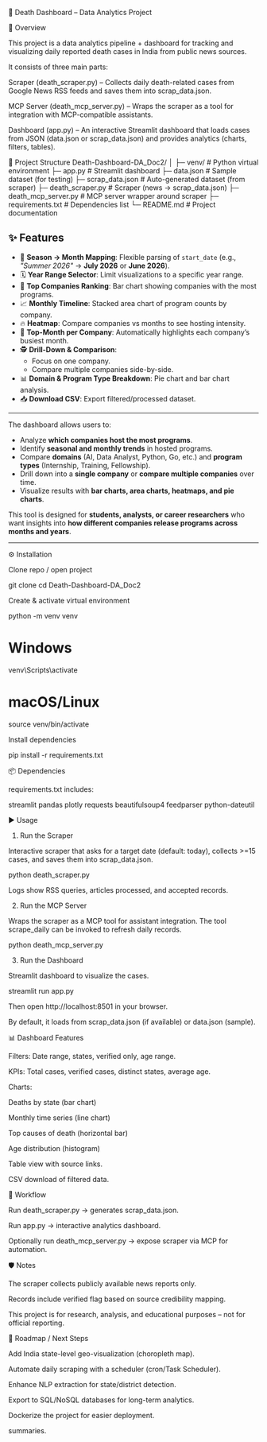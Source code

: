 📰 Death Dashboard – Data Analytics Project


📌 Overview

This project is a data analytics pipeline + dashboard for tracking and visualizing daily reported death cases in India from public news sources.

It consists of three main parts:

Scraper (death_scraper.py) – Collects daily death-related cases from Google News RSS feeds and saves them into scrap_data.json.

MCP Server (death_mcp_server.py) – Wraps the scraper as a tool for integration with MCP-compatible assistants.

Dashboard (app.py) – An interactive Streamlit dashboard that loads cases from JSON (data.json or scrap_data.json) and provides analytics (charts, filters, tables).



📂 Project Structure
Death-Dashboard-DA_Doc2/
│
├─ venv/                     # Python virtual environment
├─ app.py                    # Streamlit dashboard
├─ data.json                 # Sample dataset (for testing)
├─ scrap_data.json           # Auto-generated dataset (from scraper)
├─ death_scraper.py          # Scraper (news -> scrap_data.json)
├─ death_mcp_server.py       # MCP server wrapper around scraper
├─ requirements.txt          # Dependencies list
└─ README.md                 # Project documentation

## ✨ Features
- 📅 **Season → Month Mapping**: Flexible parsing of `start_date` (e.g., *"Summer 2026"* → **July 2026** or **June 2026**).  
- 🗓 **Year Range Selector**: Limit visualizations to a specific year range.  
- 🏢 **Top Companies Ranking**: Bar chart showing companies with the most programs.  
- 📈 **Monthly Timeline**: Stacked area chart of program counts by company.  
- 🔥 **Heatmap**: Compare companies vs months to see hosting intensity.  
- 🌟 **Top-Month per Company**: Automatically highlights each company’s busiest month.  
- 🕵️ **Drill-Down & Comparison**:  
  - Focus on one company.  
  - Compare multiple companies side-by-side.  
- 📊 **Domain & Program Type Breakdown**: Pie chart and bar chart analysis.  
- 📥 **Download CSV**: Export filtered/processed dataset.  

---

The dashboard allows users to:
- Analyze **which companies host the most programs**.
- Identify **seasonal and monthly trends** in hosted programs.
- Compare **domains** (AI, Data Analyst, Python, Go, etc.) and **program types** (Internship, Training, Fellowship).
- Drill down into a **single company** or **compare multiple companies** over time.
- Visualize results with **bar charts, area charts, heatmaps, and pie charts**.

This tool is designed for **students, analysts, or career researchers** who want insights into **how different companies release programs across months and years**.

---

⚙️ Installation

Clone repo / open project

git clone <your-repo-url>
cd Death-Dashboard-DA_Doc2


Create & activate virtual environment

python -m venv venv
# Windows
venv\Scripts\activate
# macOS/Linux
source venv/bin/activate


Install dependencies

pip install -r requirements.txt

📦 Dependencies

requirements.txt includes:

streamlit
pandas
plotly
requests
beautifulsoup4
feedparser
python-dateutil

▶️ Usage
1. Run the Scraper

Interactive scraper that asks for a target date (default: today), collects >=15 cases, and saves them into scrap_data.json.

python death_scraper.py


Logs show RSS queries, articles processed, and accepted records.

2. Run the MCP Server

Wraps the scraper as a MCP tool for assistant integration.
The tool scrape_daily can be invoked to refresh daily records.

python death_mcp_server.py

3. Run the Dashboard

Streamlit dashboard to visualize the cases.

streamlit run app.py


Then open http://localhost:8501
 in your browser.

By default, it loads from scrap_data.json (if available) or data.json (sample).

📊 Dashboard Features

Filters: Date range, states, verified only, age range.

KPIs: Total cases, verified cases, distinct states, average age.

Charts:

Deaths by state (bar chart)

Monthly time series (line chart)

Top causes of death (horizontal bar)

Age distribution (histogram)

Table view with source links.

CSV download of filtered data.

🔄 Workflow

Run death_scraper.py → generates scrap_data.json.

Run app.py → interactive analytics dashboard.

Optionally run death_mcp_server.py → expose scraper via MCP for automation.

🛡️ Notes

The scraper collects publicly available news reports only.

Records include verified flag based on source credibility mapping.

This project is for research, analysis, and educational purposes – not for official reporting.

🚀 Roadmap / Next Steps

 Add India state-level geo-visualization (choropleth map).

 Automate daily scraping with a scheduler (cron/Task Scheduler).

 Enhance NLP extraction for state/district detection.

 Export to SQL/NoSQL databases for long-term analytics.

 Dockerize the project for easier deployment.

 summaries.


